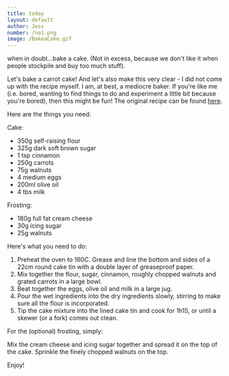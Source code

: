 ```yaml
---
title: today
layout: default
author: Jess
number: /no1.png
image: /BakeaCake.gif
---
```


when in doubt...bake a cake.
(Not in excess, because we don't like it when people stockpile and buy too much stuff).

Let's bake a carrot cake! And let's also make this very clear - I did not come up with the recipe myself. I am, at best, a mediocre baker. If you're like me (i.e. bored, wanting to find things to do and experiment a little bit because you're bored), then this might be fun! The original recipe can be found [here](https://www.easypeasyfoodie.com/super-simple-carrot-cake/).

Here are the things you need:

Cake:

- 350g self-raising flour
- 325g dark soft brown sugar
- 1 tsp cinnamon
- 250g carrots
- 75g walnuts
- 4 medium eggs
- 200ml olive oil
- 4 tbs milk

Frosting:

- 180g full fat cream cheese
- 30g icing sugar
- 25g walnuts

Here's what you need to do:

1. Preheat the oven to 160C. Grease and line the bottom and sides of a 22cm round cake tin with a double layer of greaseproof paper.
2. Mix together the flour, sugar, cinnamon, roughly chopped walnuts and grated carrots in a large bowl.
3. Beat together the eggs, olive oil and milk in a large jug.
4. Pour the wet ingredients into the dry ingredients slowly, stirring to make sure all the flour is incorporated.
5. Tip the cake mixture into the lined cake tin and cook for 1h15, or until a skewer (or a fork) comes out clean.

For the (optional) frosting, simply:

Mix the cream cheese and icing sugar together and spread it on the top of the cake. Sprinkle the finely chopped walnuts on the top.

Enjoy!

<!--
You can use HTML elements in Markdown, such as the comment element, and they won't
be affected by a markdown parser. However, if you create an HTML element in your
markdown file, you cannot use markdown syntax within that element's contents.
-->
